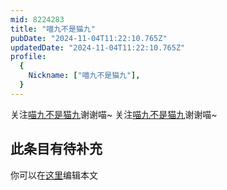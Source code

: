 ```yaml
---
mid: 8224283
title: "喵九不是猫九"
pubDate: "2024-11-04T11:22:10.765Z"
updatedDate: "2024-11-04T11:22:10.765Z"
profile:
  {
    Nickname: ["喵九不是猫九"],
  }
---
```


关注[喵九不是猫九](https://space.bilibili.com/8224283)谢谢喵~ 关注[喵九不是猫九](https://space.bilibili.com/8224283)谢谢喵~

## 此条目有待补充
你可以在[这里](https://github.com/Yuhanawa/VTuber.ICU-Content/edit/master/v/喵九不是猫九/index.md)编辑本文
